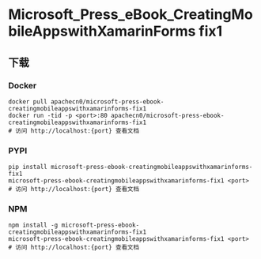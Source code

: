 # Microsoft_Press_eBook_CreatingMobileAppswithXamarinForms fix1

## 下载

### Docker

```
docker pull apachecn0/microsoft-press-ebook-creatingmobileappswithxamarinforms-fix1
docker run -tid -p <port>:80 apachecn0/microsoft-press-ebook-creatingmobileappswithxamarinforms-fix1
# 访问 http://localhost:{port} 查看文档
```

### PYPI

```
pip install microsoft-press-ebook-creatingmobileappswithxamarinforms-fix1
microsoft-press-ebook-creatingmobileappswithxamarinforms-fix1 <port>
# 访问 http://localhost:{port} 查看文档
```

### NPM

```
npm install -g microsoft-press-ebook-creatingmobileappswithxamarinforms-fix1
microsoft-press-ebook-creatingmobileappswithxamarinforms-fix1 <port>
# 访问 http://localhost:{port} 查看文档
```